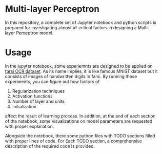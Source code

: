 # Multi-layer Perceptron

In this repository, a complete set of Jupyter notebook and python scripts is prepared for investigating almost all critical  factors in designing a Multi-layer Perceptron model.

# Usage
In the jupyter notebook, some experiemnts are designed to be applied on [farsi OCR dataset](http://farsiocr.ir/%d9%85%d8%ac%d9%85%d9%88%d8%b9%d9%87-%d8%af%d8%a7%d8%af%d9%87/%d9%85%d8%ac%d9%85%d9%88%d8%b9%d9%87-%d8%a7%d8%b1%d9%82%d8%a7%d9%85-%d8%af%d8%b3%d8%aa%d9%86%d9%88%db%8c%d8%b3-%d9%87%d8%af%db%8c/). As its name implies, it is like famous MNIST dataset but it consists of images of handwritten digits in farsi. By running these experiments, you can figure out how factors of

  1. Regularization techniques
  2. Activation functions
  3. Number of layer and units
  4. Initialization

affect the result of learning process. In addition, at the end of each section of the notebook, some visualizations on model parameters are requested with proper explanation.

Alongside the notebook, there some python files with TODO sections filled with proper lines of code. For Each TODO section, a comprehensive description of the required code is provided.
